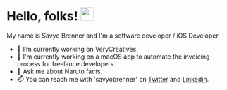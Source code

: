 # Hello, folks! <img src="https://raw.githubusercontent.com/MartinHeinz/MartinHeinz/master/wave.gif" width="30px">

My name is Savyo Brenner and I'm a software developer / iOS Developer.

- 🔭 I’m currently working on VeryCreatives.
- 🌱 I'm currently working on a macOS app to automate the invoicing process for freelance developers.
- 💬 Ask me about Naruto facts.
- 📫 You can reach me with 'savyobrenner' on [Twitter](https://twitter.com/savyobrenner) and [Linkedin](https://www.linkedin.com/in/savyobrenner/).

<!-- <a href="https://github.com/savyobrenner/github-readme-stats">
  <img align="center" src="https://github-readme-stats.vercel.app/api/top-langs/?username=savyobrenner&layout=compact&hide=c,kotlin" />
</a>
!-->
